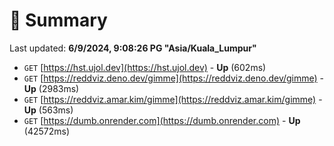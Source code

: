 # 📖 Summary
Last updated: **6/9/2024, 9:08:26 PG "Asia/Kuala_Lumpur"**

- `GET` [https://hst.ujol.dev](https://hst.ujol.dev) - **Up** (602ms)
- `GET` [https://reddviz.deno.dev/gimme](https://reddviz.deno.dev/gimme) - **Up** (2983ms)
- `GET` [https://reddviz.amar.kim/gimme](https://reddviz.amar.kim/gimme) - **Up** (563ms)
- `GET` [https://dumb.onrender.com](https://dumb.onrender.com) - **Up** (42572ms)
